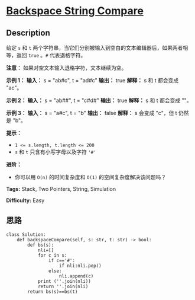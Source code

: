 # [Backspace String Compare][title]

## Description

给定 `s` 和 `t` 两个字符串，当它们分别被输入到空白的文本编辑器后，如果两者相等，返回 `true` 。`#` 代表退格字符。

**注意：** 如果对空文本输入退格字符，文本继续为空。



**示例 1：**
            **输入：** s = "ab#c", t = "ad#c"    **输出：** true    **解释：** s 和 t 都会变成 "ac"。    

**示例 2：**
            **输入：** s = "ab##", t = "c#d#"    **输出：** true    **解释：** s 和 t 都会变成 ""。    

**示例 3：**
            **输入：** s = "a#c", t = "b"    **输出：** false    **解释：** s 会变成 "c"，但 t 仍然是 "b"。



**提示：**

  * `1 <= s.length, t.length <= 200`
  * `s` 和 `t` 只含有小写字母以及字符 `'#'`



**进阶：**

  * 你可以用 `O(n)` 的时间复杂度和 `O(1)` 的空间复杂度解决该问题吗？


**Tags:** Stack, Two Pointers, String, Simulation

**Difficulty:** Easy

## 思路

``` python3
class Solution:
    def backspaceCompare(self, s: str, t: str) -> bool:
        def bs(s):
            nli=[]
            for c in s:
                if c=='#':
                    if nli:nli.pop()
                else: 
                    nli.append(c)
            print (''.join(nli))
            return ''.join(nli)
        return bs(s)==bs(t)
```

[title]: https://leetcode-cn.com/problems/backspace-string-compare
